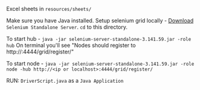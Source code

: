 Excel sheets in `resources/sheets/`

Make sure you have Java installed.
Setup selenium grid locally -
[Download](https://www.seleniumhq.org/download/) `Selenium Standalone Server`.
`cd` to this directory.

To start hub - `java -jar selenium-server-standalone-3.141.59.jar -role hub`
On terminal you'll see "Nodes should register to http://<ip or localhost>:4444/grid/register/"

To start node - `java -jar selenium-server-standalone-3.141.59.jar -role node -hub http://<ip or localhost>:4444/grid/register/`

RUN: `DriverScript.java` as a `Java Application`
